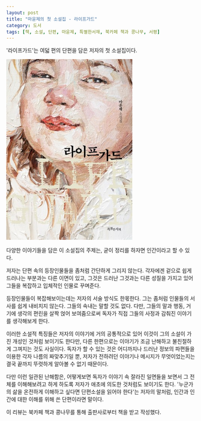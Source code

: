 ```yaml
---
layout: post
title: "마윤제의 첫 소설집 - 라이프가드"
category: 도서
tags: [책, 소설, 단편, 마윤제, 특별한서재, 북카페 책과 콩나무, 서평]
---
```


'라이프가드'는
여덟 편의 단편을 담은 저자의 첫 소설집이다.

![표지](/images/life-guard-book-h480.jpg)

다양한 이야기들을 담은 이 소설집의 주제는,
굳이 정리를 하자면 인간이라고 할 수 있다.

저자는 단편 속의 등장인물들을 좀처럼 간단하게 그리지 않는다.
각자에겐 겉으로 쉽게 드러나는 부분과는 다른 이면이 있고,
그것은 드러난 그것과는 다른 성질을 가지고 있어
그들을 복잡하고 입체적인 인물로 꾸며준다.

등장인물들이 복잡해보이는데는 저자의 서술 방식도 한몫한다.
그는 좀처럼 인물들의 서사를 쉽게 내비치지 않는다.
그들의 속내는 말할 것도 없다.
다만, 그들의 말과 행동, 거기에 생각의 편린을 살짝 얹어 보여줌으로써
독자가 직접 그들의 사정과 감춰진 이야기를 생각해보게 한다.

이러한 소설적 특징들은 저자의 이야기에 거의 공통적으로 있어
이것이 그의 소설이 가진 개성인 것처럼 보이기도 한다만,
다른 한편으로는 이야기가 조금 난해하고 불친절하게 그껴지는 것도 사실이다.
독자가 할 수 있는 것은 어디까지나 드러난 정보의 파편들을 이용한 각자 나름의 짜맞추기일 뿐,
저자가 전하려던 이야기나 메시지가 무엇이었는지는
결국 끝까지 뚜렷하게 알아볼 수 없기 때문이다.

다만 이런 일관된 난해함은,
어떻게보면 독자가 이야기 속 잘라진 일면들을 보면서 그 전체를 이해해보려고 하게 하도록
저자가 애초에 의도한 것처럼도 보이기도 한다.
'누군가의 삶을 온전하게 이해하고 싶다면 단편소설을 읽어야 한다'는 저자의 말처럼,
인간과 인간에 대한 이해를 위해 쓴 단편이라면 말이다.



<div class="im im-info">
이 리뷰는 북카페 책과 콩나무를 통해 출판사로부터 책을 받고 작성했다.
</div>
